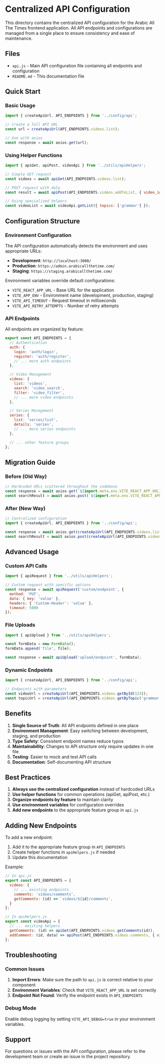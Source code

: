 # Centralized API Configuration

This directory contains the centralized API configuration for the Arabic All The Times frontend application. All API endpoints and configurations are managed from a single place to ensure consistency and ease of maintenance.

## Files

- `api.js` - Main API configuration file containing all endpoints and configuration
- `README.md` - This documentation file

## Quick Start

### Basic Usage

```javascript
import { createApiUrl, API_ENDPOINTS } from '../config/api';

// Create a full API URL
const url = createApiUrl(API_ENDPOINTS.videos.list);

// Use with axios
const response = await axios.get(url);
```

### Using Helper Functions

```javascript
import { apiGet, apiPost, videoApi } from '../utils/apiHelpers';

// Simple GET request
const videos = await apiGet(API_ENDPOINTS.videos.list);

// POST request with data
const result = await apiPost(API_ENDPOINTS.videos.addToList, { video_id: 123 });

// Using specialized helpers
const videoList = await videoApi.getList({ topics: ['grammar'] });
```

## Configuration Structure

### Environment Configuration

The API configuration automatically detects the environment and uses appropriate URLs:

- **Development**: `http://localhost:3000/`
- **Production**: `https://admin.arabicallthetime.com/`
- **Staging**: `https://staging.arabicallthetime.com/`

Environment variables override default configurations:
- `VITE_REACT_APP_URL` - Base URL for the application
- `VITE_APP_ENV` - Environment name (development, production, staging)
- `VITE_API_TIMEOUT` - Request timeout in milliseconds
- `VITE_API_RETRY_ATTEMPTS` - Number of retry attempts

### API Endpoints

All endpoints are organized by feature:

```javascript
export const API_ENDPOINTS = {
  // Authentication
  auth: {
    login: 'auth/login',
    register: 'auth/register',
    // ... more auth endpoints
  },

  // Video Management
  videos: {
    list: 'videos',
    search: 'video_search',
    filter: 'video_filter',
    // ... more video endpoints
  },

  // Series Management
  series: {
    list: 'series/list',
    details: 'series',
    // ... more series endpoints
  },

  // ... other feature groups
};
```

## Migration Guide

### Before (Old Way)

```javascript
// Hardcoded URLs scattered throughout the codebase
const response = await axios.get(`${import.meta.env.VITE_REACT_APP_URL}api/videos`);
const searchResult = await axios.post(`${import.meta.env.VITE_REACT_APP_URL}api/video_search`, data);
```

### After (New Way)

```javascript
// Centralized configuration
import { createApiUrl, API_ENDPOINTS } from '../config/api';

const response = await axios.get(createApiUrl(API_ENDPOINTS.videos.list));
const searchResult = await axios.post(createApiUrl(API_ENDPOINTS.videos.search), data);
```

## Advanced Usage

### Custom API Calls

```javascript
import { apiRequest } from '../utils/apiHelpers';

// Custom request with specific options
const response = await apiRequest('custom/endpoint', {
  method: 'PUT',
  data: { key: 'value' },
  headers: { 'Custom-Header': 'value' },
  timeout: 5000
});
```

### File Uploads

```javascript
import { apiUpload } from '../utils/apiHelpers';

const formData = new FormData();
formData.append('file', file);

const response = await apiUpload('upload/endpoint', formData);
```

### Dynamic Endpoints

```javascript
import { createApiUrl, API_ENDPOINTS } from '../config/api';

// Endpoints with parameters
const videoUrl = createApiUrl(API_ENDPOINTS.videos.getById(123));
const topicUrl = createApiUrl(API_ENDPOINTS.videos.getByTopic('grammar'));
```

## Benefits

1. **Single Source of Truth**: All API endpoints defined in one place
2. **Environment Management**: Easy switching between development, staging, and production
3. **Type Safety**: Consistent endpoint names reduce typos
4. **Maintainability**: Changes to API structure only require updates in one file
5. **Testing**: Easier to mock and test API calls
6. **Documentation**: Self-documenting API structure

## Best Practices

1. **Always use the centralized configuration** instead of hardcoded URLs
2. **Use helper functions** for common operations (apiGet, apiPost, etc.)
3. **Organize endpoints by feature** to maintain clarity
4. **Use environment variables** for configuration overrides
5. **Add new endpoints** to the appropriate feature group in `api.js`

## Adding New Endpoints

To add a new endpoint:

1. Add it to the appropriate feature group in `API_ENDPOINTS`
2. Create helper functions in `apiHelpers.js` if needed
3. Update this documentation

Example:

```javascript
// In api.js
export const API_ENDPOINTS = {
  videos: {
    // ... existing endpoints
    comments: 'videos/comments',
    getComments: (id) => `videos/${id}/comments`,
  }
};

// In apiHelpers.js
export const videoApi = {
  // ... existing helpers
  getComments: (id) => apiGet(API_ENDPOINTS.videos.getComments(id)),
  addComment: (id, data) => apiPost(API_ENDPOINTS.videos.comments, { video_id: id, ...data }),
};
```

## Troubleshooting

### Common Issues

1. **Import Errors**: Make sure the path to `api.js` is correct relative to your component
2. **Environment Variables**: Check that `VITE_REACT_APP_URL` is set correctly
3. **Endpoint Not Found**: Verify the endpoint exists in `API_ENDPOINTS`

### Debug Mode

Enable debug logging by setting `VITE_API_DEBUG=true` in your environment variables.

## Support

For questions or issues with the API configuration, please refer to the development team or create an issue in the project repository.
